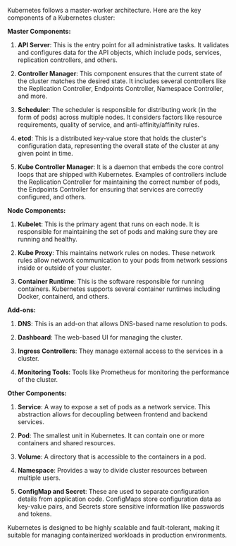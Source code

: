 Kubernetes follows a master-worker architecture. Here are the key components of a Kubernetes cluster:

**Master Components:**

1. **API Server**: This is the entry point for all administrative tasks. It validates and configures data for the API objects, which include pods, services, replication controllers, and others.

2. **Controller Manager**: This component ensures that the current state of the cluster matches the desired state. It includes several controllers like the Replication Controller, Endpoints Controller, Namespace Controller, and more.

3. **Scheduler**: The scheduler is responsible for distributing work (in the form of pods) across multiple nodes. It considers factors like resource requirements, quality of service, and anti-affinity/affinity rules.

4. **etcd**: This is a distributed key-value store that holds the cluster's configuration data, representing the overall state of the cluster at any given point in time.

5. **Kube Controller Manager**: It is a daemon that embeds the core control loops that are shipped with Kubernetes. Examples of controllers include the Replication Controller for maintaining the correct number of pods, the Endpoints Controller for ensuring that services are correctly configured, and others.

**Node Components:**

1. **Kubelet**: This is the primary agent that runs on each node. It is responsible for maintaining the set of pods and making sure they are running and healthy.

2. **Kube Proxy**: This maintains network rules on nodes. These network rules allow network communication to your pods from network sessions inside or outside of your cluster.

3. **Container Runtime**: This is the software responsible for running containers. Kubernetes supports several container runtimes including Docker, containerd, and others.

**Add-ons:**

1. **DNS**: This is an add-on that allows DNS-based name resolution to pods.

2. **Dashboard**: The web-based UI for managing the cluster.

3. **Ingress Controllers**: They manage external access to the services in a cluster.

4. **Monitoring Tools**: Tools like Prometheus for monitoring the performance of the cluster.

**Other Components:**

1. **Service**: A way to expose a set of pods as a network service. This abstraction allows for decoupling between frontend and backend services.

2. **Pod**: The smallest unit in Kubernetes. It can contain one or more containers and shared resources.

3. **Volume**: A directory that is accessible to the containers in a pod.

4. **Namespace**: Provides a way to divide cluster resources between multiple users.

5. **ConfigMap and Secret**: These are used to separate configuration details from application code. ConfigMaps store configuration data as key-value pairs, and Secrets store sensitive information like passwords and tokens.

Kubernetes is designed to be highly scalable and fault-tolerant, making it suitable for managing containerized workloads in production environments.
